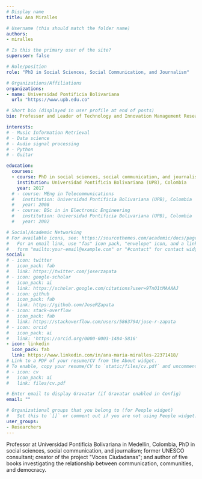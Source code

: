 ```yaml
---
# Display name
title: Ana Miralles

# Username (this should match the folder name)
authors:
- miralles

# Is this the primary user of the site?
superuser: false

# Role/position
role: "PhD in Social Sciences, Social Communication, and Journalism"

# Organizations/Affiliations
organizations:
- name: Universidad Pontificia Bolivariana
  url: "https://www.upb.edu.co"

# Short bio (displayed in user profile at end of posts)
bio: Professor and Leader of Technology and Innovation Management Research Group, Universidad Pontificia Bolivariana in Medellín.

interests:
# - Music Information Retrieval
# - Data science
# - Audio signal processing
# - Python
# - Guitar

education:
  courses:
  - course: PhD in social sciences, social communication, and journalism
    institution: Universidad Pontificia Bolivariana (UPB), Colombia
    year: 2017
  # - course: MEng in Telecommunications
  #   institution: Universidad Pontificia Bolivariana (UPB), Colombia
  #   year: 2008
  # - course: BSc in in Electronic Engineering
  #   institution: Universidad Pontificia Bolivariana (UPB), Colombia
  #   year: 2002

# Social/Academic Networking
# For available icons, see: https://sourcethemes.com/academic/docs/page-builder/#icons
#   For an email link, use "fas" icon pack, "envelope" icon, and a link in the
#   form "mailto:your-email@example.com" or "#contact" for contact widget.
social:
# - icon: twitter
#   icon_pack: fab
#   link: https://twitter.com/joserzapata
# - icon: google-scholar
#   icon_pack: ai
#   link: https://scholar.google.com/citations?user=9TnO1tMAAAAJ
# - icon: github
#   icon_pack: fab
#   link: https://github.com/JoseRZapata
# - icon: stack-overflow
#   icon_pack: fab
#   link: https://stackoverflow.com/users/5863794/jose-r-zapata
# - icon: orcid
#   icon_pack: ai
#   link: 'https://orcid.org/0000-0003-1484-5816'
- icon: linkedin
  icon_pack: fab
  link: https://www.linkedin.com/in/ana-maria-miralles-22371418/
# Link to a PDF of your resume/CV from the About widget.
# To enable, copy your resume/CV to `static/files/cv.pdf` and uncomment the lines below.
# - icon: cv
#   icon_pack: ai
#   link: files/cv.pdf

# Enter email to display Gravatar (if Gravatar enabled in Config)
email: ""

# Organizational groups that you belong to (for People widget)
#   Set this to `[]` or comment out if you are not using People widget.
user_groups:
- Researchers
---
```

Professor at Universidad Pontificia Bolivariana in Medellín, Colombia, PhD in social sciences, social communication, and journalism; former UNESCO consultant; creator of the project "Voces Ciudadanas"; and author of five books investigating the relationship between communication, communities, and democracy.
